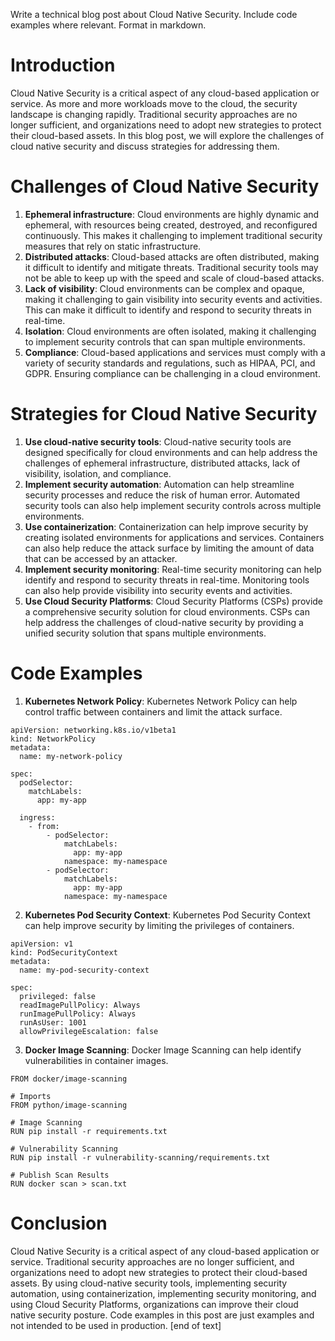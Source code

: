  Write a technical blog post about Cloud Native Security. Include code examples where relevant. Format in markdown.
# Introduction

Cloud Native Security is a critical aspect of any cloud-based application or service. As more and more workloads move to the cloud, the security landscape is changing rapidly. Traditional security approaches are no longer sufficient, and organizations need to adopt new strategies to protect their cloud-based assets. In this blog post, we will explore the challenges of cloud native security and discuss strategies for addressing them.
# Challenges of Cloud Native Security

1. **Ephemeral infrastructure**: Cloud environments are highly dynamic and ephemeral, with resources being created, destroyed, and reconfigured continuously. This makes it challenging to implement traditional security measures that rely on static infrastructure.
2. **Distributed attacks**: Cloud-based attacks are often distributed, making it difficult to identify and mitigate threats. Traditional security tools may not be able to keep up with the speed and scale of cloud-based attacks.
3. **Lack of visibility**: Cloud environments can be complex and opaque, making it challenging to gain visibility into security events and activities. This can make it difficult to identify and respond to security threats in real-time.
4. **Isolation**: Cloud environments are often isolated, making it challenging to implement security controls that can span multiple environments.
5. **Compliance**: Cloud-based applications and services must comply with a variety of security standards and regulations, such as HIPAA, PCI, and GDPR. Ensuring compliance can be challenging in a cloud environment.
# Strategies for Cloud Native Security

1. **Use cloud-native security tools**: Cloud-native security tools are designed specifically for cloud environments and can help address the challenges of ephemeral infrastructure, distributed attacks, lack of visibility, isolation, and compliance.
2. **Implement security automation**: Automation can help streamline security processes and reduce the risk of human error. Automated security tools can also help implement security controls across multiple environments.
3. **Use containerization**: Containerization can help improve security by creating isolated environments for applications and services. Containers can also help reduce the attack surface by limiting the amount of data that can be accessed by an attacker.
4. **Implement security monitoring**: Real-time security monitoring can help identify and respond to security threats in real-time. Monitoring tools can also help provide visibility into security events and activities.
5. **Use Cloud Security Platforms**: Cloud Security Platforms (CSPs) provide a comprehensive security solution for cloud environments. CSPs can help address the challenges of cloud-native security by providing a unified security solution that spans multiple environments.
# Code Examples

1. **Kubernetes Network Policy**: Kubernetes Network Policy can help control traffic between containers and limit the attack surface.
```
apiVersion: networking.k8s.io/v1beta1
kind: NetworkPolicy
metadata:
  name: my-network-policy

spec:
  podSelector:
    matchLabels:
      app: my-app

  ingress:
    - from:
        - podSelector:
            matchLabels:
              app: my-app
            namespace: my-namespace
        - podSelector:
            matchLabels:
              app: my-app
            namespace: my-namespace
```
2. **Kubernetes Pod Security Context**: Kubernetes Pod Security Context can help improve security by limiting the privileges of containers.
```
apiVersion: v1
kind: PodSecurityContext
metadata:
  name: my-pod-security-context

spec:
  privileged: false
  readImagePullPolicy: Always
  runImagePullPolicy: Always
  runAsUser: 1001
  allowPrivilegeEscalation: false
```
3. **Docker Image Scanning**: Docker Image Scanning can help identify vulnerabilities in container images.
```
FROM docker/image-scanning

# Imports
FROM python/image-scanning

# Image Scanning
RUN pip install -r requirements.txt

# Vulnerability Scanning
RUN pip install -r vulnerability-scanning/requirements.txt

# Publish Scan Results
RUN docker scan > scan.txt
```
# Conclusion

Cloud Native Security is a critical aspect of any cloud-based application or service. Traditional security approaches are no longer sufficient, and organizations need to adopt new strategies to protect their cloud-based assets. By using cloud-native security tools, implementing security automation, using containerization, implementing security monitoring, and using Cloud Security Platforms, organizations can improve their cloud native security posture.
Code examples in this post are just examples and not intended to be used in production. [end of text]


